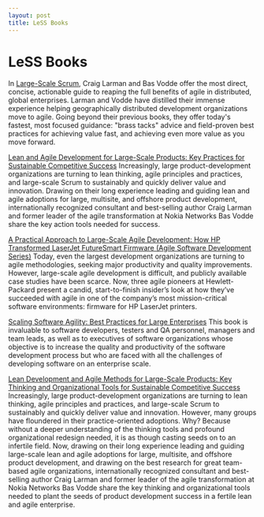```yaml
---
layout: post
title: LeSS Books
---
```


LeSS Books
=================
In [Large-Scale Scrum](http://www.amazon.com/Large-Scale-Scrum-More-Craig-Larman/dp/0321985710), Craig Larman and Bas Vodde offer the most direct, concise, actionable guide to reaping the full benefits of agile in distributed, global enterprises. Larman and Vodde have distilled their immense experience helping geographically distributed development organizations move to agile. Going beyond their previous books, they offer today's fastest, most focused guidance: "brass tacks" advice and field-proven best practices for achieving value fast, and achieving even more value as you move forward.



[Lean and Agile Development for Large-Scale Products: Key Practices for Sustainable Competitive Success](http://www.amazon.com/Practices-Scaling-Lean-Agile-Development/dp/0321636406)
Increasingly, large product-development organizations are turning to lean thinking, agile principles and practices, and large-scale Scrum to sustainably and quickly deliver value and innovation. Drawing on their long experience leading and guiding lean and agile adoptions for large, multisite, and offshore product development, internationally recognized consultant and best-selling author Craig Larman and former leader of the agile transformation at Nokia Networks Bas Vodde share the key action tools needed for success.



[A Practical Approach to Large-Scale Agile Development: How HP Transformed LaserJet FutureSmart Firmware (Agile Software Development Series)](http://www.amazon.com/Practical-Approach-Large-Scale-Agile-Development/dp/0321821726/ref=pd_sim_14_21?ie=UTF8&dpID=51Eb%2bdU3WRL&dpSrc=sims&preST=_AC_UL160_SR112,160_&refRID=183F8EE9H3S0M7HTK1NV)
Today, even the largest development organizations are turning to agile methodologies, seeking major productivity and quality improvements. However, large-scale agile development is difficult, and publicly available case studies have been scarce. Now, three agile pioneers at Hewlett-Packard present a candid, start-to-finish insider’s look at how they’ve succeeded with agile in one of the company’s most mission-critical software environments: firmware for HP LaserJet printers.



[Scaling Software Agility: Best Practices for Large Enterprises](http://www.amazon.com/Scaling-Software-Agility-Practices-Enterprises/dp/0321458192/ref=pd_sim_14_10?ie=UTF8&dpID=41xvJ-zCakL&dpSrc=sims&preST=_AC_UL160_SR120,160_&refRID=183F8EE9H3S0M7HTK1NV)
This book is invaluable to software developers, testers and QA personnel, managers and team leads, as well as to executives of software organizations whose objective is to increase the quality and productivity of the software development process but who are faced with all the challenges of developing software on an enterprise scale.




[Lean Development and Agile Methods for Large-Scale Products: Key Thinking and Organizational Tools for Sustainable Competitive Success](http://www.amazon.com/Scaling-Lean-Agile-Development-Organizational/dp/0321480961)
Increasingly, large product-development organizations are turning to lean thinking, agile principles and practices, and large-scale Scrum to sustainably and quickly deliver value and innovation. However, many groups have floundered in their practice-oriented adoptions. Why? Because without a deeper understanding of the thinking tools and profound organizational redesign needed, it is as though casting seeds on to an infertile field. Now, drawing on their long experience leading and guiding large-scale lean and agile adoptions for large, multisite, and offshore product development, and drawing on the best research for great team-based agile organizations, internationally recognized consultant and best-selling author Craig Larman and former leader of the agile transformation at Nokia Networks Bas Vodde share the key thinking and organizational tools needed to plant the seeds of product development success in a fertile lean and agile enterprise.

